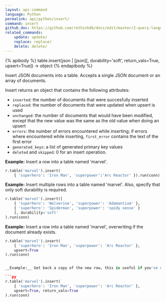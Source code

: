 ```yaml
---
layout: api-command 
language: Python
permalink: api/python/insert/
command: insert
github_doc: https://github.com/rethinkdb/docs/edit/master/2-query-language/api/python/writing-data/insert.md
related_commands:
    update: update/ 
    replace: replace/
    delete: delete/
---
```



{% apibody %}
table.insert(json | [json][, durability='soft', return_vals=True, upsert=True]) → object
{% endapibody %}

Insert JSON documents into a table. Accepts a single JSON document or an array of
documents.

Insert returns an object that contains the following attributes:

- `inserted`: the number of documents that were succesfully inserted
- `replaced`: the number of documents that were updated when upsert is used
- `unchanged`: the number of documents that would have been modified, except that the
new value was the same as the old value when doing an upsert
- `errors`: the number of errors encountered while inserting; if errors where
encountered while inserting, `first_error` contains the text of the first error
- `generated_keys`: a list of generated primary key values
- `deleted` and `skipped`: 0 for an insert operation.

__Example:__ Insert a row into a table named 'marvel'.

```py
r.table('marvel').insert(
    { 'superhero': 'Iron Man', 'superpower':'Arc Reactor' }).run(conn)
```


__Example:__ Insert multiple rows into a table named 'marvel'. Also, specify that only
soft durability is required.

```py
r.table('marvel').insert([
    { 'superhero': 'Wolverine', 'superpower': 'Adamantium' },
    { 'superhero': 'Spiderman', 'superpower': 'spidy sense' }
    ], durability='soft'
).run(conn)
```


__Example:__ Insert a row into a table named 'marvel', overwriting if the document already exists.

```py
r.table('marvel').insert(
    { 'superhero': 'Iron Man', 'superpower': 'Arc Reactor' },
    upsert=True
).run(conn)


__Example:__ Get back a copy of the new row, this is useful if you've done an upsert or generated an ID.

```py
r.table('marvel').insert(
    { 'superhero': 'Iron Man', 'superpower': 'Arc Reactor' },
    upsert=True, return_vals=True
).run(conn)
```
